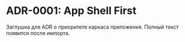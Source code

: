 # ADR-0001: App Shell First

Заглушка для ADR о приоритете каркаса приложения. Полный текст появится после импорта.
